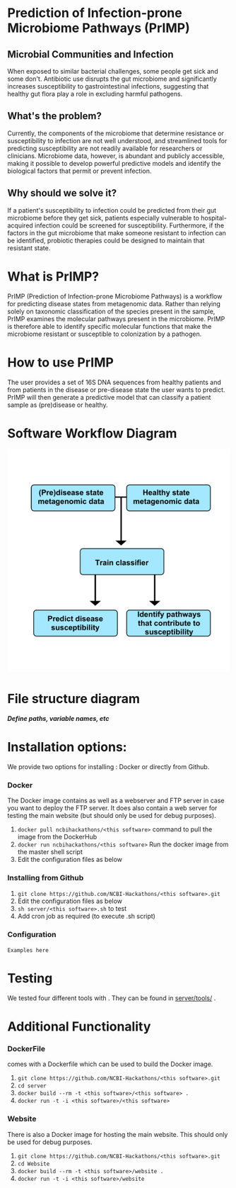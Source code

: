 # Prediction of Infection-prone Microbiome Pathways (PrIMP)

## Microbial Communities and Infection
When exposed to similar bacterial challenges, some people get sick and some don't. Antibiotic use disrupts the gut microbiome and significantly increases susceptibility to gastrointestinal infections, suggesting that healthy gut flora play a role in excluding harmful pathogens.


## What's the problem?
Currently, the components of the microbiome that determine resistance or susceptibility to infection are not well understood, and streamlined tools for predicting susceptibility are not readily available for researchers or clinicians. Microbiome data, however, is abundant and publicly accessible, making it possible to develop powerful predictive models and identify the biological factors that permit or prevent infection. 

## Why should we solve it?
If a patient's susceptibility to infection could be predicted from their gut microbiome before they get sick, patients especially vulnerable to hospital-acquired infection could be screened for susceptibility. Furthermore, if the factors in the gut microbiome that make someone resistant to infection can be identified, probiotic therapies could be designed to maintain that resistant state.

# What is PrIMP?
PrIMP (Prediction of Infection-prone Microbiome Pathways) is a workflow for predicting disease states from metagenomic data.  Rather than relying solely on taxonomic classification of the species present in the sample, PrIMP examines the molecular pathways present in the microbiome. PrIMP is therefore able to identify specific molecular functions that make the microbiome resistant or susceptible to colonization by a pathogen. 

# How to use PrIMP
The user provides a set of 16S DNA sequences from healthy patients and from patients in the disease or pre-disease state the user wants to predict. PrIMP will then generate a predictive model that can classify a patient sample as (pre)disease or healthy.

# Software Workflow Diagram
![Image](PrIMP_workflow.png)


# File structure diagram
#### _Define paths, variable names, etc_

# Installation options:

We provide two options for installing <this software>: Docker or directly from Github.

### Docker

The Docker image contains <this software> as well as a webserver and FTP server in case you want to deploy the FTP server. It does also contain a web server for testing the <this software> main website (but should only be used for debug purposes).

1. `docker pull ncbihackathons/<this software>` command to pull the image from the DockerHub
2. `docker run ncbihackathons/<this software>` Run the docker image from the master shell script
3. Edit the configuration files as below

### Installing <this software> from Github

1. `git clone https://github.com/NCBI-Hackathons/<this software>.git`
2. Edit the configuration files as below
3. `sh server/<this software>.sh` to test
4. Add cron job as required (to execute <this software>.sh script)

### Configuration

```Examples here```

# Testing

We tested four different tools with <this software>. They can be found in [server/tools/](server/tools/) .

# Additional Functionality

### DockerFile

<this software> comes with a Dockerfile which can be used to build the Docker image.

  1. `git clone https://github.com/NCBI-Hackathons/<this software>.git`
  2. `cd server`
  3. `docker build --rm -t <this software>/<this software> .`
  4. `docker run -t -i <this software>/<this software>`

### Website

There is also a Docker image for hosting the main website. This should only be used for debug purposes.

  1. `git clone https://github.com/NCBI-Hackathons/<this software>.git`
  2. `cd Website`
  3. `docker build --rm -t <this software>/website .`
  4. `docker run -t -i <this software>/website`

